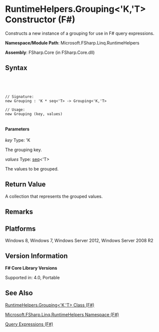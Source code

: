 # RuntimeHelpers.Grouping<'K,'T> Constructor (F#)

Constructs a new instance of a grouping for use in F# query expressions.

**Namespace/Module Path**: Microsoft.FSharp.Linq.RuntimeHelpers

**Assembly**: FSharp.Core (in FSharp.Core.dll)


## Syntax



```




// Signature:
new Grouping : 'K * seq<'T> -> Grouping<'K,'T>

// Usage:
new Grouping (key, values)


```





#### Parameters
*key*
Type: 'K


The grouping key.


*values*
Type: [seq](http://msdn.microsoft.com/en-us/library/2f0c87c6-8a0d-4d33-92a6-10d1d037ce75)&lt;'T&gt;


The values to be grouped.




## Return Value
A collection that represents the grouped values.


## Remarks

## Platforms
Windows 8, Windows 7, Windows Server 2012, Windows Server 2008 R2


## Version Information
**F# Core Library Versions**

Supported in: 4.0, Portable




## See Also
[RuntimeHelpers.Grouping&#60;'K,'T&#62; Class &#40;F&#35;&#41;](RuntimeHelpers.Grouping%5B%27K%2C%27T%5D-Class-%5BFSharp%5D.md)

[Microsoft.FSharp.Linq.RuntimeHelpers Namespace &#40;F&#35;&#41;](Microsoft.FSharp.Linq.RuntimeHelpers-Namespace-%5BFSharp%5D.md)

[Query Expressions (F#)](http://msdn.microsoft.com/en-us/library/ff72235c-3ad8-4215-8679-2754484823db)

